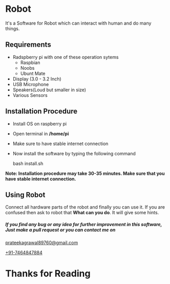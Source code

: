 # Robot


It's a Software for Robot which can interact with human and do many things.

## Requirements

- Radspberry pi with one of these operation sytems
    - Raspbian
    - Noobs
    - Ubunt Mate
- Display (3.0 - 3.2 Inch)
- USB Microphone
- Speakers(Loud but smaller in size)
- Various Sensors

## Installation Procedure

- Install OS on raspberry pi
- Open terminal in **/home/pi**
- Make sure to have stable internet connection
- Now install the software by typing the following command


	bash install.sh


**Note: Installation procedure may take 30-35 minutes. Make sure that you have stable internet connection.**

## Using Robot

Connect all hardware parts of the robot and finally you can use it. 
If you are confused then ask to robot that **What can you do**. It will give some hints.



##### If you find any bug or any idea for further improvement in this software, Just make a pull request or you can contact me on

[prateekagrawal89760@gmail.com ](mailto://prateekagrawal89760@gmail.com)

[+91-7464847884](tel://+917464847884)

# Thanks for Reading

